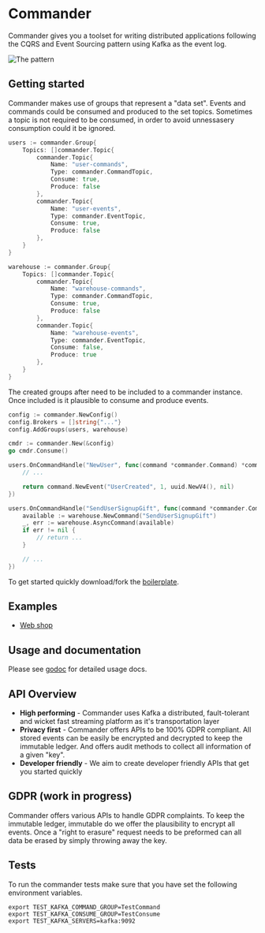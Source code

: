 # Commander

Commander gives you a toolset for writing distributed applications following the CQRS and Event Sourcing pattern using Kafka as the event log.

![The pattern](https://github.com/sysco-middleware/commander/wiki/commander-pattern.jpg)

## Getting started

Commander makes use of groups that represent a "data set". Events and commands could be consumed and produced to the set topics. Sometimes a topic is not required to be consumed, in order to avoid unnessasery consumption could it be ignored.

```go
users := commander.Group{
	Topics: []commander.Topic{
		commander.Topic{
			Name: "user-commands",
			Type: commander.CommandTopic,
			Consume: true,
			Produce: false
		},
		commander.Topic{
			Name: "user-events",
			Type: commander.EventTopic,
			Consume: true,
			Produce: false
		},
	}
}

warehouse := commander.Group{
	Topics: []commander.Topic{
		commander.Topic{
			Name: "warehouse-commands",
			Type: commander.CommandTopic,
			Consume: true,
			Produce: false
		},
		commander.Topic{
			Name: "warehouse-events",
			Type: commander.EventTopic,
			Consume: false,
			Produce: true
		},
	}
}
```

The created groups after need to be included to a commander instance. Once included is it plausible to consume and produce events.

```go
config := commander.NewConfig()
config.Brokers = []string{"..."}
config.AddGroups(users, warehouse)

cmdr := commander.New(&config)
go cmdr.Consume()

users.OnCommandHandle("NewUser", func(command *commander.Command) *commander.Event {
	// ...

	return command.NewEvent("UserCreated", 1, uuid.NewV4(), nil)
})

users.OnCommandHandle("SendUserSignupGift", func(command *commander.Command) *commander.Event {
	available := warehouse.NewCommand("SendUserSignupGift")
	_, err := warehouse.AsyncCommand(available)
	if err != nil {
		// return ...
	}

	// ...
})
```

To get started quickly download/fork the [boilerplate](https://github.com/sysco-middleware/commander-boilerplate).

## Examples

- [Web shop](https://github.com/jeroenrinzema/commander-sock-store-example)

## Usage and documentation

Please see [godoc](https://godoc.org/github.com/sysco-middleware/commander) for detailed usage docs.

## API Overview

- **High performing** - Commander uses Kafka a distributed, fault-tolerant and wicket fast streaming platform as it's transportation layer
- **Privacy first** - Commander offers APIs to be 100% GDPR compliant. All stored events can be easily be encrypted and decrypted to keep the immutable ledger. And offers audit methods to collect all information of a given "key".
- **Developer friendly** - We aim to create developer friendly APIs that get you started quickly

## GDPR (work in progress)

Commander offers various APIs to handle GDPR complaints. To keep the immutable ledger, immutable do we offer the plausibility to encrypt all events. Once a "right to erasure" request needs to be preformed can all data be erased by simply throwing away the key.

## Tests

To run the commander tests make sure that you have set the following environment variables.

```
export TEST_KAFKA_COMMAND_GROUP=TestCommand
export TEST_KAFKA_CONSUME_GROUP=TestConsume
export TEST_KAFKA_SERVERS=kafka:9092
```
